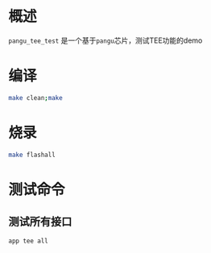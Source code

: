 # 概述

`pangu_tee_test` 是一个基于`pangu`芯片，测试TEE功能的demo

# 编译

```bash
make clean;make
```

# 烧录

```bash
make flashall
```

# 测试命令

## 测试所有接口

```
app tee all
```

